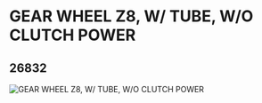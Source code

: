 # GEAR WHEEL Z8, W/ TUBE, W/O CLUTCH POWER
## 26832
![GEAR WHEEL Z8, W/ TUBE, W/O CLUTCH POWER](https://lc-www-live-s.legocdn.com/media/bricks/5/2/6167506.jpg)